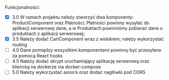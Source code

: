 Funkcjonalności:

- [x] 3.0 W ramach projektu należy stworzyć dwa komponenty: ProductComponent oraz
  Płatności; Płatności powinny wysyłać do aplikacji serwerowej dane, a w
  Produktach powinniśmy pobierać dane o produktach z aplikacji
  serwerowej;
- [x] 3.5 Należy dodać CartComponent wraz z widokiem; należy wykorzystać routing
- [ ] 4.0 Dane pomiędzy wszystkimi komponentami powinny być przesyłane za
  pomocą React hooks
- [ ] 4.5 Należy dodać skrypt uruchamiający aplikację serwerową oraz
  kliencką na dockerze via docker-compose
- [ ] 5.0 Należy wykorzystać axios’a oraz dodać nagłówki pod CORS